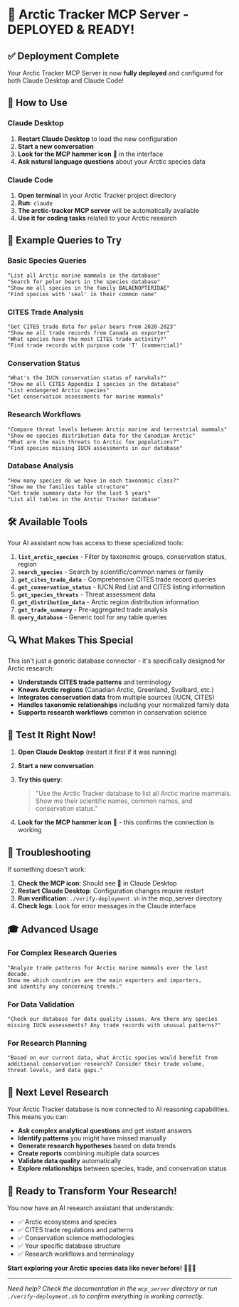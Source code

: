# 🎉 Arctic Tracker MCP Server - DEPLOYED & READY!

## ✅ Deployment Complete

Your Arctic Tracker MCP Server is now **fully deployed** and configured for both Claude Desktop and Claude Code!

## 🔨 How to Use

### Claude Desktop
1. **Restart Claude Desktop** to load the new configuration
2. **Start a new conversation**
3. **Look for the MCP hammer icon** 🔨 in the interface
4. **Ask natural language questions** about your Arctic species data

### Claude Code  
1. **Open terminal** in your Arctic Tracker project directory
2. **Run**: `claude`
3. **The arctic-tracker MCP server** will be automatically available
4. **Use it for coding tasks** related to your Arctic research

## 🧊 Example Queries to Try

### Basic Species Queries
```
"List all Arctic marine mammals in the database"
"Search for polar bears in the species database"  
"Show me all species in the family BALAENOPTERIDAE"
"Find species with 'seal' in their common name"
```

### CITES Trade Analysis
```
"Get CITES trade data for polar bears from 2020-2023"
"Show me all trade records from Canada as exporter"
"What species have the most CITES trade activity?"
"Find trade records with purpose code 'T' (commercial)"
```

### Conservation Status
```
"What's the IUCN conservation status of narwhals?"
"Show me all CITES Appendix I species in the database"
"List endangered Arctic species"
"Get conservation assessments for marine mammals"
```

### Research Workflows
```
"Compare threat levels between Arctic marine and terrestrial mammals"
"Show me species distribution data for the Canadian Arctic"
"What are the main threats to Arctic fox populations?"
"Find species missing IUCN assessments in our database"
```

### Database Analysis
```
"How many species do we have in each taxonomic class?"
"Show me the families table structure"
"Get trade summary data for the last 5 years"
"List all tables in the Arctic Tracker database"
```

## 🛠 Available Tools

Your AI assistant now has access to these specialized tools:

1. **`list_arctic_species`** - Filter by taxonomic groups, conservation status, region
2. **`search_species`** - Search by scientific/common names or family
3. **`get_cites_trade_data`** - Comprehensive CITES trade record queries
4. **`get_conservation_status`** - IUCN Red List and CITES listing information
5. **`get_species_threats`** - Threat assessment data
6. **`get_distribution_data`** - Arctic region distribution information
7. **`get_trade_summary`** - Pre-aggregated trade analysis
8. **`query_database`** - Generic tool for any table queries

## 🔍 What Makes This Special

This isn't just a generic database connector - it's specifically designed for Arctic research:

- **Understands CITES trade patterns** and terminology
- **Knows Arctic regions** (Canadian Arctic, Greenland, Svalbard, etc.)
- **Integrates conservation data** from multiple sources (IUCN, CITES)
- **Handles taxonomic relationships** including your normalized family data
- **Supports research workflows** common in conservation science

## 🧪 Test It Right Now!

1. **Open Claude Desktop** (restart it first if it was running)
2. **Start a new conversation** 
3. **Try this query**: 
   > "Use the Arctic Tracker database to list all Arctic marine mammals. Show me their scientific names, common names, and conservation status."

4. **Look for the MCP hammer icon** 🔨 - this confirms the connection is working

## 🚨 Troubleshooting

If something doesn't work:

1. **Check the MCP icon**: Should see 🔨 in Claude Desktop
2. **Restart Claude Desktop**: Configuration changes require restart
3. **Run verification**: `./verify-deployment.sh` in the mcp_server directory
4. **Check logs**: Look for error messages in the Claude interface

## 🎓 Advanced Usage

### For Complex Research Queries
```
"Analyze trade patterns for Arctic marine mammals over the last decade. 
Show me which countries are the main exporters and importers, 
and identify any concerning trends."
```

### For Data Validation
```
"Check our database for data quality issues. Are there any species 
missing IUCN assessments? Any trade records with unusual patterns?"
```

### For Research Planning
```
"Based on our current data, what Arctic species would benefit from 
additional conservation research? Consider their trade volume, 
threat levels, and data gaps."
```

## 🌟 Next Level Research

Your Arctic Tracker database is now connected to AI reasoning capabilities. This means you can:

- **Ask complex analytical questions** and get instant answers
- **Identify patterns** you might have missed manually  
- **Generate research hypotheses** based on data trends
- **Create reports** combining multiple data sources
- **Validate data quality** automatically
- **Explore relationships** between species, trade, and conservation status

## 🎯 Ready to Transform Your Research!

You now have an AI research assistant that understands:
- ✅ Arctic ecosystems and species
- ✅ CITES trade regulations and patterns  
- ✅ Conservation science methodologies
- ✅ Your specific database structure
- ✅ Research workflows and terminology

**Start exploring your Arctic species data like never before!** 🧊🔬🤖

---

*Need help? Check the documentation in the `mcp_server` directory or run `./verify-deployment.sh` to confirm everything is working correctly.*
